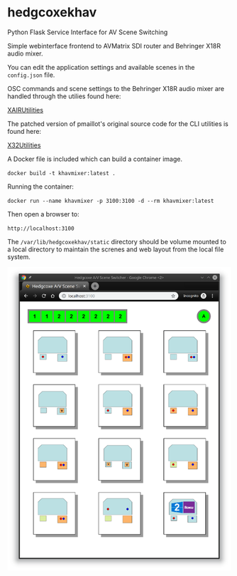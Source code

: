 # hedgcoxekhav
Python Flask Service Interface for AV Scene Switching

Simple webinterface frontend to AVMatrix SDI router and Behringer X18R audio mixer.

You can edit the application settings and available scenes in the `config.json` file.

OSC commands and scene settings to the Behringer X18R audio mixer are handled through the utilies found here:

[XAIRUtilities](https://sites.google.com/site/xairutilities/)

The patched version of pmaillot's original source code for the CLI utilities is found here:

[X32Utilities](https://github.com/jgruber/X32-Behringer)

A Docker file is included which can build a container image. 

`docker build -t khavmixer:latest .`

Running the container:

`docker run --name khavmixer -p 3100:3100 -d --rm khavmixer:latest`

Then open a browser to:

`http://localhost:3100`

The `/var/lib/hedgcoxekhav/static` directory should be volume mounted to a local directory to maintain the screnes and web layout from the local file system.

![hedgcoxekhav](static/img/hedgcoxekhav.png)
